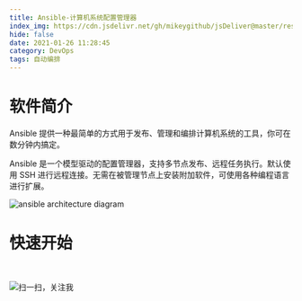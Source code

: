 ```yaml
---
title: Ansible-计算机系统配置管理器
index_img: https://cdn.jsdelivr.net/gh/mikeygithub/jsDeliver@master/resource/img/ansible.jpg
hide: false
date: 2021-01-26 11:28:45
category: DevOps
tags: 自动编排
---
```


# 软件简介

Ansible 提供一种最简单的方式用于发布、管理和编排计算机系统的工具，你可在数分钟内搞定。

Ansible 是一个模型驱动的配置管理器，支持多节点发布、远程任务执行。默认使用 SSH 进行远程连接。无需在被管理节点上安装附加软件，可使用各种编程语言进行扩展。

![ansible architecture diagram](https://cdn.jsdelivr.net/gh/mikeygithub/jsDeliver@master/resource/img/01064642_9GyL.png)

# 快速开始

 
<br/>


![扫一扫，关注我](https://cdn.jsdelivr.net/gh/mikeygithub/jsDeliver@master/resource/img/wechat.jpg)